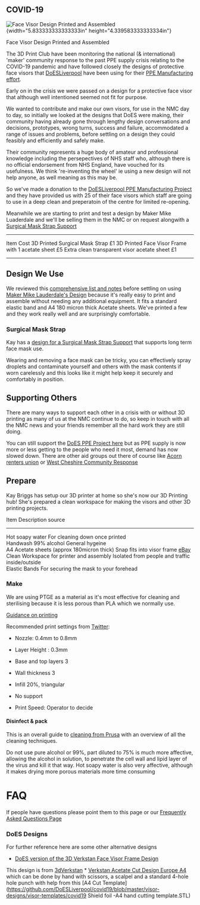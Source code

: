COVID-19
--------

![Face Visor Design Printed and
Assembled](media/image1.png){width="5.833333333333333in"
height="4.339583333333334in"}

Face Visor Design Printed and Assembled

The 3D Print Club have been monitoring the national (& international)
'maker' community response to the past PPE supply crisis relating to the
COVID-19 pandemic and have followed closely the designs of protective
face visors that [DoESLiverpool](https://doesliverpool.com/) have been
using for their [PPE Manufacturing
effort](https://ppe.doesliverpool.com/).

Early on in the crisis we were passed on a design for a protective face
visor that although well intentioned seemed not fit for purpose.

We wanted to contribute and make our own visors, for use in the NMC day
to day, so initially we looked at the designs that DoES were making,
their community having already gone through lengthy design conversations
and decisions, prototypes, wrong turns, success and failure,
accommodated a range of issues and problems, before settling on a design
they could feasibly and efficiently and safely make.

Their community represents a huge body of amateur and professional
knowledge including the persepectives of NHS staff who, although there
is no official endorsement from NHS England, have vouched for its
usefulness. We think 're-inventing the wheel' ie using a new design will
not help anyone, as well meaning as this may be.

So we've made a donation to the [DoESLiverpool PPE Manufacturing
Project](https://ppe.doesliverpool.com/) and they have provided us with
25 of their face visors which staff are going to use in a deep clean and
preperatoin of the centre for limited re-opening.

Meanwhile we are starting to print and test a design by Maker Mike
Luaderdale and we'll be selling them in the NMC or on request alongwith
a [Surgical Mask Strap Support](#surgical-mask-strap)

  -------------------------------------------------- ------
  Item                                               Cost
  3D Printed Surgical Mask Strap                     £1
  3D Printed Face Visor Frame with 1 acetate sheet   £5
  Extra clean transparent visor acetate sheet        £1
  -------------------------------------------------- ------

Design We Use
-------------

We reviewed this [comprehensive list and
notes](https://github.com/DoESLiverpool/covid19/blob/master/FaceShield.md)
before settling on using [Maker Mike Lauderdale's
Design](https://www.thingiverse.com/thing:4253904/) because it's really
easy to print and assemble without needing any additional equipment. It
fits a standard elastic band and A4 180 micron thick Acetate sheets.
We've printed a few and they work really well and are surprisingly
comfortable.

### Surgical Mask Strap

Kay has a [design for a Surgical Mask Strap
Support](https://www.thingiverse.com/thing:4202906) that supports long
term face mask use.

Wearing and removing a face mask can be tricky, you can effectively
spray droplets and contaminate yourself and others with the mask
contents if worn carelessly and this looks like it might help keep it
securely and comfortably in position.

Supporting Others
-----------------

There are many ways to support each other in a crisis with or without 3D
printing as many of us at the NMC continue to do, so keep in touch with
all the NMC news and your friends remember all the hard work they are
still doing.

You can still support the [DoES PPE Project
here](https://www.gofundme.com/f/get-visors-into-the-hands-of-healthcare-workers)
but as PPE supply is now more or less getting to the people who need it
most, demand has now slowed down. There are other aid groups out there
of course like [Acorn renters
union](https://acorntheunion.org.uk/corona/) or [West Cheshire Community
Response](https://winsford.gov.uk/3706-2/)

Prepare
-------

Kay Briggs has setup our 3D printer at home so she's now our 3D Printing
hub! She's prepared a clean workspace for making the visors and other 3D
printing projects.

  Item                                         Description                                       source
  -------------------------------------------- ------------------------------------------------- -------------------------------------------------------------------------------------------------------------------------------
  Hot soapy water                              For cleaning down once printed                    
  Handwash 99% alcohol                         General hygeine                                   
  A4 Acetate sheets (approx 180micron thick)   Snap fits into visor frame                        [eBay](https://www.ebay.co.uk/itm/Acetate-Sheets-Transparent-Clear-OHP-Craft-Office-Acetate-Film-Assorted-Sizes/131588810542)
  Clean Workspace for printer and assembly     Isolated from people and traffic inside/outside   
  Elastic Bands                                For securing the mask to your forehead            

### Make

We are using PTGE as a material as it's most effective for cleaning and
sterilising because it is less porous than PLA which we normally use.

[Guidance on
printing](https://3dverkstan.se/protective-visor/protective-visor-print-guide/)

Recommended print settings from
[Twitter](https://twitter.com/diegotrap/status/1242182168933269516):

-   Nozzle: 0.4mm to 0.8mm

-   Layer Height : 0.3mm

-   Base and top layers 3

-   Wall thickness 3

-   Infill 20%, triangular

-   No support

-   Print Speed: Operator to decide

#### Disinfect & pack

This is an overall guide to [cleaning from
Prusa](https://help.prusa3d.com/en/article/prusa-face-shield-disinfection_125457)
with an overview of all the cleaning techniques.

Do not use pure alcohol or 99%, part diluted to 75% is much more
affective, allowing the alcohol in solution, to penetrate the cell wall
and lipid layer of the virus and kill it that way. Hot soapy water is
also very affective, although it makes drying more porous materials more
time consuming

FAQ
===

If people have questions please point them to this page or our
[Frequently Asked Questions Page](FAQ.md)

### DoES Designs

For further reference here are some other alternative designs

-   [DoES version of the 3D Verkstan Face Visor Frame
    Design](https://github.com/DoESLiverpool/covid19/blob/master/visor-designs/3d-printed/3DVerkstan/DoES_Verkstan.stl)

This design is from
[3dVerkstan](https://3dverkstan.se/protective-visor/) \* [Verkstan
Acetate Cut Design Europe
A4](https://github.com/DoESLiverpool/covid19/blob/master/visor-designs/3d-printed/3DVerkstan/Template-shield-EUROPE-4hole.pdf)
which can be done by hand with scissors, a scalpel and a standard 4-hole
hole punch with help from this [A4 Cut
Template](https://github.com/DoESLiverpool/covid19/blob/master/visor-designs/visor-templates/covid19 Shield foil -A4  hand cutting template.STL)

